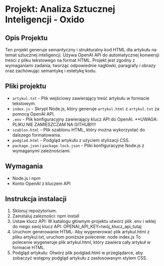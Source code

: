 # Projekt: Analiza Sztucznej Inteligencji - Oxido

## Opis Projektu

Ten projekt generuje semantyczny i strukturalny kod HTML dla artykułu na temat sztucznej inteligencji. Używa OpenAI API do automatycznej konwersji treści z pliku tekstowego na format HTML. Projekt jest zgodny z wymaganiami zadania, tworząc odpowiednie nagłówki, paragrafy i obrazy oraz zachowując semantykę i estetykę kodu.

## Pliki projektu

- `artykul.txt` - Plik wejściowy zawierający treść artykułu w formacie tekstowym.
- `index.js` - Skrypt Node.js, który generuje `artykul.html` z `artykul.txt` za pomocą OpenAI API.
- `.env` - Plik konfiguracyjny zawierający klucz API do OpenAI. **UWAGA: PLIKU NIE ZAMIESZCZAM NA GITHUB!!!!
- `szablon.html` - Plik szablonu HTML, który można wykorzystać do dalszego formatowania.
- `podglad.html` - Podgląd artykułu z użyciem stylizacji CSS.
- `package.json` i `package-lock.json` - Pliki konfiguracyjne Node.js z wymaganymi zależnościami.

## Wymagania

- Node.js i npm
- Konto OpenAI z kluczem API

## Instrukcja instalacji

1. Sklonuj repozytorium.
2. Zainstaluj zalezności: npm install
3. Ustaw klucz API: W katalogu głównym projektu utwórz plik .env i wklej do niego swój klucz API:
OPENAI_API_KEY=twój_klucz_api_tutaj
4. Uruchom generowanie HTML: Aby wygenerować plik artykul.html z pliku artykul.txt, uruchom poniższe polecenie: node index.js
To polecenie wygeneruje plik artykul.html, który zawiera cały artykuł w formacie HTML.
5. Podgląd artykułu: Otwórz plik podglad.html w przeglądarce, aby zobaczyć wstępny podgląd artykułu z zastosowanym stylem CSS.

